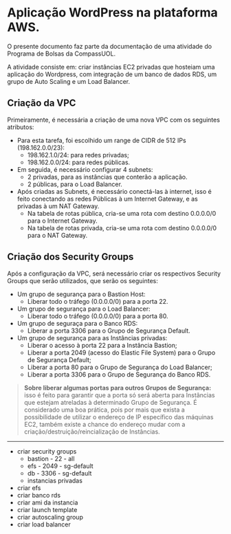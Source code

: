 # Aplicação WordPress na plataforma AWS.

<p> O presente documento faz parte da documentação de uma atividade do Programa de Bolsas da CompassUOL.
<p> A atividade consiste em: criar instâncias EC2 privadas que hosteiam uma aplicação do Wordpress, com integração de um banco de dados RDS, um grupo de Auto Scaling e um Load Balancer.

## Criação da VPC

Primeiramente, é necessária a criação de uma nova VPC com os seguintes atributos:
- Para esta tarefa, foi escolhido um range de CIDR de 512 IPs (198.162.0.0/23):
  - 198.162.1.0/24: para redes privadas;
  - 198.162.0.0/24: para redes públicas.
- Em seguida, é necessário configurar 4 subnets:
  - 2 privadas, para as instâncias que conterão a aplicação.
  - 2 públicas, para o Load Balancer.
- Após criadas as Subnets, é necessário conectá-las à internet, isso é feito conectando as redes Públicas à um Internet Gateway, e as privadas à um NAT Gateway.
  - Na tabela de rotas pública, cria-se uma rota com destino 0.0.0.0/0 para o Internet Gateway.
  - Na tabela de rotas privada, cria-se uma rota com destino 0.0.0.0/0 para o NAT Gateway.

## Criação dos Security Groups

Após a configuração da VPC, será necessário criar os respectivos Security Groups que serão utilizados, que serão os seguintes:
- Um grupo de segurança para o Bastion Host:
  - Liberar todo o tráfego (0.0.0.0/0) para a porta 22.
- Um grupo de segurança para o Load Balancer:
  - Liberar todo o tráfego (0.0.0.0/0) para a porta 80.
- Um grupo de seguraça para o Banco RDS:
  - Liberar a porta 3306 para o Grupo de Segurança Default.
- Um grupo de segurança para as Instâncias privadas:
  - Liberar o acesso à porta 22 para a Instância Bastion;
  - Liberar a porta 2049 (acesso do Elastic File System) para o Grupo de Segurança Default;
  - Liberar a porta 80 para o Grupo de Segurança do Load Balancer;
  - Liberar a porta 3306 para o Grupo de Segurança do Banco RDS.
> **Sobre liberar algumas portas para outros Grupos de Segurança:** isso é feito para garantir que a porta só será aberta para Instâncias que estejam atreladas à determinado Grupo de Segurança. É considerado uma boa prática, pois por mais que exista a possibilidade de utilizar o endereço de IP específico das máquinas EC2, também existe a chance do endereço mudar com a criação/destruição/reincialização de Instâncias.

----
- criar security groups
  - bastion - 22 - all
  - efs - 2049 - sg-default
  - db - 3306 - sg-default
  - instancias privadas
- criar efs
- criar banco rds
- criar ami da instancia
- criar launch template
- criar autoscaling group
- criar load balancer

